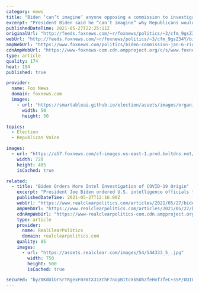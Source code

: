 ```yaml
---
category: news
title: "Biden ‘can’t imagine’ anyone opposing a commission to investigate Jan 6."
excerpt: "President Biden said he “can’t imagine” why Republicans would vote against the Jan. 6 riot commission, as legislation to form the probe stalls in the Senate."
publishedDateTime: 2021-05-27T22:25:11Z
originalUrl: "http://feeds.foxnews.com/~r/foxnews/politics/~3/cfm_9gsZ34Y/biden-commission-jan-6-riot"
webUrl: "http://feeds.foxnews.com/~r/foxnews/politics/~3/cfm_9gsZ34Y/biden-commission-jan-6-riot"
ampWebUrl: "https://www.foxnews.com/politics/biden-commission-jan-6-riot.amp"
cdnAmpWebUrl: "https://www-foxnews-com.cdn.ampproject.org/c/s/www.foxnews.com/politics/biden-commission-jan-6-riot.amp"
type: article
quality: 174
heat: 194
published: true

provider:
  name: Fox News
  domain: foxnews.com
  images:
    - url: "https://smartableai.github.io/election/assets/images/organizations/foxnews.com-50x50.jpg"
      width: 50
      height: 50

topics:
  - Election
  - Republican Voice

images:
  - url: "https://a57.foxnews.com/cf-images.us-east-1.prod.boltdns.net/v1/static/694940094001/cefafe0f-1e02-4a31-bfc0-3334dd54497b/3f902d84-a3fe-4d47-a9e3-e9096262c137/1280x720/match/720/405/image.jpg?ve=1&tl=1"
    width: 720
    height: 405
    isCached: true

related:
  - title: "Biden Orders More Intel Investigation of COVID-19 Origin"
    excerpt: "President Joe Biden ordered U.S. intelligence officials to redouble their efforts to investigate the origins of the"
    publishedDateTime: 2021-05-27T12:16:00Z
    webUrl: "https://www.realclearpolitics.com/articles/2021/05/27/biden_orders_more_intel_investigation_of_covid-19_origin_145838.html#!"
    ampWebUrl: "https://www.realclearpolitics.com/articles/2021/05/27/biden_orders_more_intel_investigation_of_covid-19_origin_145838.amp.html"
    cdnAmpWebUrl: "https://www-realclearpolitics-com.cdn.ampproject.org/c/s/www.realclearpolitics.com/articles/2021/05/27/biden_orders_more_intel_investigation_of_covid-19_origin_145838.amp.html"
    type: article
    provider:
      name: RealClearPolitics
      domain: realclearpolitics.com
    quality: 85
    images:
      - url: "https://assets.realclear.com/images/54/544333_5_.jpg"
        width: 750
        height: 500
        isCached: true

secured: "byZ0KdUiOrSrTRgexF0rmtX31XthF7nopBItcXk5UhzfeHvf7feC+3SP/UQIUEWjshKVeAkvMIRHNoczVR0ksKLUSDdDo/g3rJQeE2YIa0MjYuegQSigQKZsooGtkqOjX7GXpFjifde2rO9RVFw5NjuqA35aN77dar9yMwltwWFHyGvhySCgeHqcS2H0D2FaZY9Qhm+NqySp7sar2gZZwhMI/pJcTknl0yDseGoeTqyhhLlQTwvkf03FT0zz+F/T1Bj9+6PDm0G3PK6nLO1CJnI2yMD92Klr4nMBIR7nnoMp5wJnrZbWAwfL4oPznsUeHEDOzts5BFvudnBxJsJ2KOHIVHKtI9Kh/lCCPrmZugw=;/f3cQfjOmMx2WHUbCg4kPg=="
---
```



